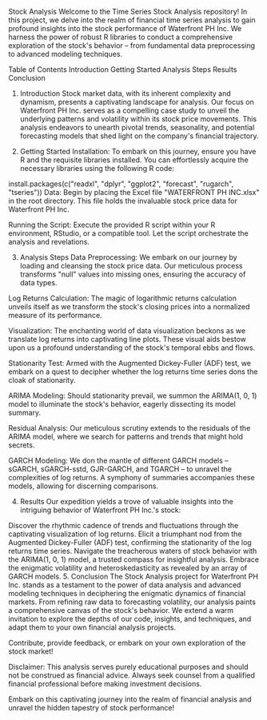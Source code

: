 Stock Analysis
Welcome to the Time Series Stock Analysis repository! In this project, we delve into the realm of financial time series analysis to gain profound insights into the stock performance of Waterfront PH Inc. We harness the power of robust R libraries to conduct a comprehensive exploration of the stock's behavior – from fundamental data preprocessing to advanced modeling techniques.

Table of Contents
Introduction
Getting Started
Analysis Steps
Results
Conclusion
1. Introduction
Stock market data, with its inherent complexity and dynamism, presents a captivating landscape for analysis. Our focus on Waterfront PH Inc. serves as a compelling case study to unveil the underlying patterns and volatility within its stock price movements. This analysis endeavors to unearth pivotal trends, seasonality, and potential forecasting models that shed light on the company's financial trajectory.

2. Getting Started
Installation: To embark on this journey, ensure you have R and the requisite libraries installed. You can effortlessly acquire the necessary libraries using the following R code:

install.packages(c("readxl", "dplyr", "ggplot2", "forecast", "rugarch", "tseries"))
Data: Begin by placing the Excel file "WATERFRONT PH INC.xlsx" in the root directory. This file holds the invaluable stock price data for Waterfront PH Inc.

Running the Script: Execute the provided R script within your R environment, RStudio, or a compatible tool. Let the script orchestrate the analysis and revelations.

3. Analysis Steps
Data Preprocessing: We embark on our journey by loading and cleansing the stock price data. Our meticulous process transforms "null" values into missing ones, ensuring the accuracy of data types.

Log Returns Calculation: The magic of logarithmic returns calculation unveils itself as we transform the stock's closing prices into a normalized measure of its performance.

Visualization: The enchanting world of data visualization beckons as we translate log returns into captivating line plots. These visual aids bestow upon us a profound understanding of the stock's temporal ebbs and flows.

Stationarity Test: Armed with the Augmented Dickey-Fuller (ADF) test, we embark on a quest to decipher whether the log returns time series dons the cloak of stationarity.

ARIMA Modeling: Should stationarity prevail, we summon the ARIMA(1, 0, 1) model to illuminate the stock's behavior, eagerly dissecting its model summary.

Residual Analysis: Our meticulous scrutiny extends to the residuals of the ARIMA model, where we search for patterns and trends that might hold secrets.

GARCH Modeling: We don the mantle of different GARCH models – sGARCH, sGARCH-sstd, GJR-GARCH, and TGARCH – to unravel the complexities of log returns. A symphony of summaries accompanies these models, allowing for discerning comparisons.

4. Results
Our expedition yields a trove of valuable insights into the intriguing behavior of Waterfront PH Inc.'s stock:

Discover the rhythmic cadence of trends and fluctuations through the captivating visualization of log returns.
Elicit a triumphant nod from the Augmented Dickey-Fuller (ADF) test, confirming the stationarity of the log returns time series.
Navigate the treacherous waters of stock behavior with the ARIMA(1, 0, 1) model, a trusted compass for insightful analysis.
Embrace the enigmatic volatility and heteroskedasticity as revealed by an array of GARCH models.
5. Conclusion
The Stock Analysis project for Waterfront PH Inc. stands as a testament to the power of data analysis and advanced modeling techniques in deciphering the enigmatic dynamics of financial markets. From refining raw data to forecasting volatility, our analysis paints a comprehensive canvas of the stock's behavior. We extend a warm invitation to explore the depths of our code, insights, and techniques, and adapt them to your own financial analysis projects.

Contribute, provide feedback, or embark on your own exploration of the stock market!

Disclaimer: This analysis serves purely educational purposes and should not be construed as financial advice. Always seek counsel from a qualified financial professional before making investment decisions.

Embark on this captivating journey into the realm of financial analysis and unravel the hidden tapestry of stock performance!



